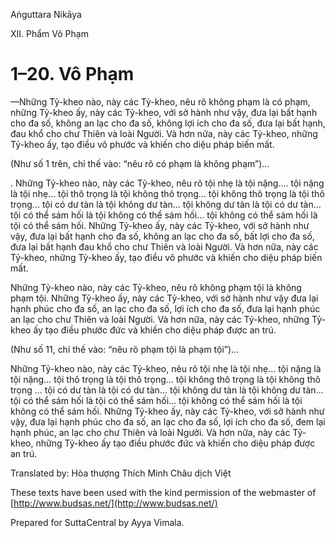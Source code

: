 Aṅguttara Nikāya

XII. Phẩm Vô Phạm

# 1–20. Vô Phạm

—Những Tỷ-kheo nào, này các Tỷ-kheo, nêu rõ không phạm là có phạm, những Tỷ-kheo ấy, này các Tỷ-kheo, với sở hành như vậy, đưa lại bất hạnh cho đa số, không an lạc cho đa số, không lợi ích cho đa số, đưa lại bất hạnh, đau khổ cho chư Thiên và loài Người. Và hơn nữa, này các Tỷ-kheo, những Tỷ-kheo ấy, tạo điều vô phước và khiến cho diệu pháp biến mất.

(Như số 1 trên, chỉ thế vào: “nêu rõ có phạm là không phạm”)...

. Những Tỷ-kheo nào, này các Tỷ-kheo, nêu rõ tội nhẹ là tội nặng.... tội nặng là tội nhẹ... tội thô trọng là tội không thô trọng... tội không thô trọng là tội thô trọng... tội có dư tàn là tội không dư tàn... tội không dư tàn là tội có dư tàn... tội có thể sám hối là tội không có thể sám hối... tội không có thể sám hối là tội có thể sám hối. Những Tỷ-kheo ấy, này các Tỷ-kheo, với sở hành như vậy, đưa lại bất hạnh cho đa số, không an lạc cho đa số, bất lợi cho đa số, đưa lại bất hạnh đau khổ cho chư Thiên và loài Người. Và hơn nữa, này các Tỷ-kheo, những Tỷ-kheo ấy, tạo điều vô phước và khiến cho diệu pháp biến mất.

Những Tỷ-kheo nào, này các Tỷ-kheo, nêu rõ không phạm tội là không phạm tội. Những Tỷ-kheo ấy, này các Tỷ-kheo, với sở hành như vậy đưa lại hạnh phúc cho đa số, an lạc cho đa số, lợi ích cho đa số, đưa lại hạnh phúc an lạc cho chư Thiên và loài Người. Và hơn nữa, này các Tỷ-kheo, những Tỷ-kheo ấy tạo điều phước đức và khiến cho diệu pháp được an trú.

(Như số 11, chỉ thế vào: “nêu rõ phạm tội là phạm tội”)...

Những Tỷ-kheo nào, này các Tỷ-kheo, nêu rõ tội nhẹ là tội nhẹ... tội nặng là tội nặng... tội thô trọng là tội thô trọng... tội không thô trọng là tội không thô trọng ... tội có dư tàn là tội có dư tàn... tội không dư tàn là tội không dư tàn... tội có thể sám hối là tội có thể sám hối... tội không có thể sám hối là tội không có thể sám hối. Những Tỷ-kheo ấy, này các Tỷ-kheo, với sở hành như vậy, đưa lại hạnh phúc cho đa số, an lạc cho đa số, lợi ích cho đa số, đem lại hạnh phúc, an lạc cho chư Thiên và loài Người. Và hơn nữa, này các Tỷ-kheo, những Tỷ-kheo ấy tạo điều phước đức và khiến cho diệu pháp được an trú.

Translated by: Hòa thượng Thích Minh Châu dịch Việt

These texts have been used with the kind permission of the webmaster of [http://www.budsas.net/](http://www.budsas.net/)

Prepared for SuttaCentral by Ayya Vimala.